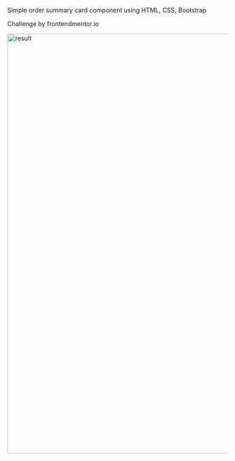 Simple order summary card component using HTML, CSS, Bootstrap

Challenge by frontendmentor.io 


<img width="956" alt="result" src="https://user-images.githubusercontent.com/37144010/155724458-a007e5bb-a6b9-43fe-9f9d-2c9d66f53080.png">
